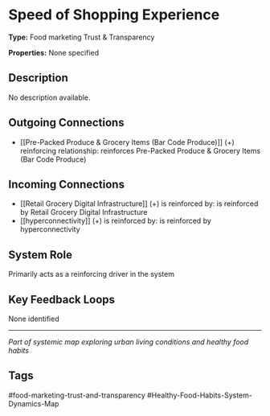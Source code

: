 # Speed of Shopping Experience

**Type:** Food marketing Trust & Transparency

**Properties:** None specified

## Description
No description available.

## Outgoing Connections
- [[Pre-Packed Produce & Grocery Items (Bar Code Produce)]] (+) reinforcing relationship: reinforces Pre-Packed Produce & Grocery Items (Bar Code Produce)

## Incoming Connections
- [[Retail Grocery Digital Infrastructure]] (+) is reinforced by: is reinforced by Retail Grocery Digital Infrastructure
- [[hyperconnectivity]] (+) is reinforced by: is reinforced by hyperconnectivity

## System Role
Primarily acts as a reinforcing driver in the system

## Key Feedback Loops
None identified

---
*Part of systemic map exploring urban living conditions and healthy food habits*

## Tags
#food-marketing-trust-and-transparency #Healthy-Food-Habits-System-Dynamics-Map
